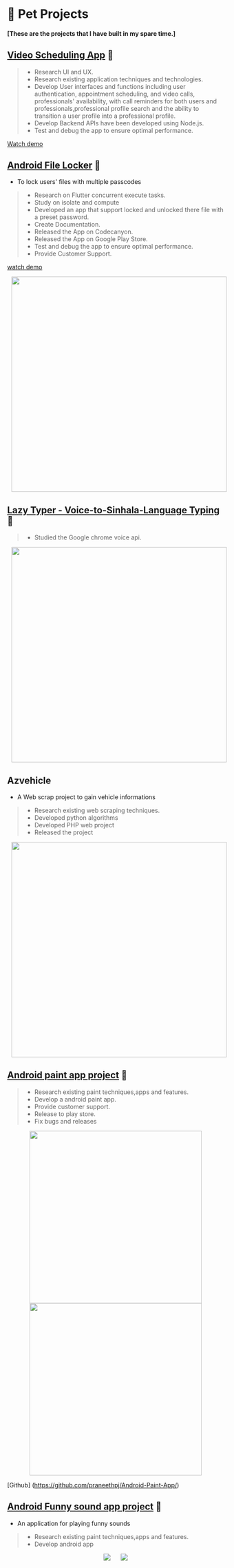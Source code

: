 # 🐶 Pet Projects
#### [These are the projects that I have built in my spare time.]
 
## [Video Scheduling App](https://github.com/praneethpj/Flutter_Video_Consultant_App_FrontEnd) 🔗
> - Research UI and UX.
> - Research existing application techniques and technologies.
> - Develop User interfaces and functions including user authentication, appointment scheduling, and video calls, professionals' availability, with call reminders for both users and professionals,professional profile search and the ability to transition a user profile into a professional profile. 
> - Develop Backend APIs have been developed using Node.js.  
> - Test and debug the app to ensure optimal performance.

[Watch demo](https://www.youtube.com/watch?v=QFEUU23SFdE)

## [Android File Locker](https://codecanyon.net/item/tiny-file-locker-flutter/41998304) 🔗
- To lock users' files with multiple passcodes  

> - Research on Flutter concurrent execute tasks.
> - Study on  isolate and compute
> - Developed an app that support locked and unlocked there file with a preset password.
> - Create Documentation.
> - Released the App on Codecanyon.
> - Released the App on Google Play Store.
> - Test and debug the app to ensure optimal performance.
> - Provide Customer Support.
 
[watch demo](https://previews.customer.envatousercontent.com/h264-video-previews/fb9d95fa-15b7-4284-90dc-8faf37aa3811/41998304.mp4)

 <div style="text-align: center;">
    <img src="../pages/images/projects/fl1.png" width="500" style="margin: 0 10px; " />
 
</div>


## [Lazy Typer - Voice-to-Sinhala-Language Typing](https://github.com/praneethpj/Voice-To-Text-Sinhala-Chrome) 🔗
> - Studied the Google chrome voice api.


 <div style="text-align: center;">
    <img src="../pages/images/projects/v1.png" width="500" style="margin: 0 10px; " />
 
</div>

## Azvehicle
- A Web scrap project to gain vehicle  informations 

> - Research existing web scraping techniques.
> - Developed python algorithms 
> - Developed PHP web project
> - Released the project

 <div style="text-align: center;">
    <img src="../pages/images/projects/ws1.png" width="500" style="margin: 0 10px; " />
</div>

## [Android paint app project](https://play.google.com/store/apps/details?id=basic.praneethpj.app) 🔗
> - Research existing paint techniques,apps and features.
> - Develop a android paint app.
> - Provide customer support.
> - Release to play store.
> - Fix bugs and releases

 <div style="text-align: center;">
    <img src="../pages/images/projects/p1.png" width="400" style="margin: 0 10px; " />
    <img src="../pages/images/projects/p2.png" width="400" style="margin: 0 10px; " />
</div>


[Github] (https://github.com/praneethpj/Android-Paint-App/)

## [Android Funny sound app project](https://play.google.com/store/apps/details?id=com.praneeth.pj.pranksound) 🔗
- An application for playing funny sounds 

> - Research existing paint techniques,apps and features.
> - Develop android app

 <div style="text-align: center;">
    <img src="../pages/images/projects/pr1.png"   style="margin: 0 10px; " />
    <img src="../pages/images/projects/pr2.png"   style="margin: 0 10px; " />
</div>
  